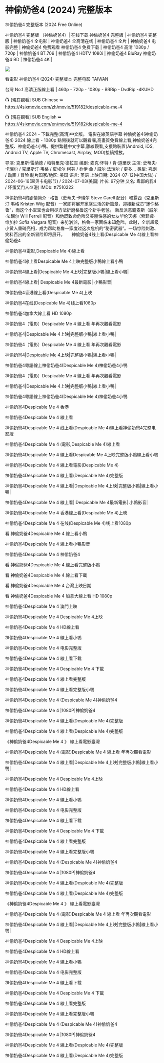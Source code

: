 # 神偷奶爸4 (2024) 完整版本

神偷奶爸4 完整版本 (2024 Free Online)

神偷奶爸4 完整版 （神偷奶爸4）| 在线下载 神偷奶爸4 完整版 | 神偷奶爸4 完整版 | 神偷奶爸4 全电影 | 神偷奶爸4 全高清在线 | 神偷奶爸4 全片 | 神偷奶爸4 电影完整 | 神偷奶爸4 免费观看 神偷奶爸4 免费下载 | 神偷奶爸4 高清 1080p / 720p | 神偷奶爸4 BT.709 | 神偷奶爸4 HDTV 1080i | 神偷奶爸4 BluRay 神偷奶爸4 BD | 神偷奶爸4 4K |

<img src="https://n.sinaimg.cn/spider20240508/650/w1440h810/20240508/4b48-2bb16f6d8babccfdc8d3e787b411a706.jpg">

看電影 神偷奶爸4 (2024) 完整版本 完整电影 TAIWAN

台灣 No.1 高清正版線上看 | 460p - 720p - 1080p - BRRip - DvdRip -4KUHD

📺 [現在觀看] SUB Chinese ➥ https://4sixmovie.com/zh/movie/519182/despicable-me-4

📺 [現在觀看] SUB English ➥ https://4sixmovie.com/en/movie/519182/despicable-me-4

神偷奶爸4 2024 - 下載完整(高清)中文版。 電影在線英語字幕 神偷奶爸4(神偷奶爸4) 2024 線上看 - 1080p
點開後就可以觀看囉,高畫質免費線上看,神偷奶爸4完整版、神偷奶爸4小鴨。提供繁體中文字幕,離線觀看,支援跨裝置(Android, iOS, Android TV, Apple TV, Chromecast, Airplay, MOD)接續播放。

导演: 克里斯·雷纳德 / 帕特里克·德拉吉
编剧: 麦克·怀特 / 肯·道里欧
主演: 史蒂夫·卡瑞尔 / 克里斯汀·韦格 / 皮埃尔·柯芬 / 乔伊·金 / 威尔·法瑞尔 / 更多...
类型: 喜剧 / 动画 / 冒险
制片国家/地区: 美国
语言: 英语
上映日期: 2024-07-12(中国大陆) / 2024-06-16(翠贝卡电影节) / 2024-07-03(美国)
片长: 97分钟
又名: 卑鄙的我4 / 坏蛋奖门人4(港)
IMDb: tt7510222

神偷奶爸4的剧情简介 · 
格鲁（史蒂夫·卡瑞尔 Steve Carell 配音）和露西（克里斯汀·韦格 Kristen Wiig 配音）一家即将展开家庭生活的新篇章，迎接新成员“迷你格鲁”，而这个小宝宝也会用尽方法折磨格鲁这个新手老爸。
新反派恶霸麦斯（威尔·法瑞尔 Will Ferrell 配音）和他既致命危险又美丽性感的女友华伦天娜（索菲娅·维加拉 Sofía Vergara 配音）来势汹汹，格鲁一家面临未知危险。此时，全新超级小黄人重磅亮相，成为帮助格鲁一家度过这次危机的“秘密武器”。一场惊险刺激、笑料百出的全新冒险即将展开。
　
神偷奶爸4线上看(Despicable Me 4)線上看神偷奶爸4

神偷奶爸4(電影,Despicable Me 4)線上看

神偷奶爸4線上看Despicable Me 4上映完整版小鴨線上看小鴨

神偷奶爸4線上看|Despicable Me 4上映|完整版小鴨|線上看小鴨|

神偷奶爸4線上看| Despicable Me 4最新電影| 小鴨影音|

神偷奶爸4香港線上看(Despicable Me 4)上映

神偷奶爸4在线(Despicable Me 4)线上看1080p

神偷奶爸4加拿大線上看 HD 1080p

神偷奶爸4（電影）Despicable Me 4 線上看 年再次觀看電影

神偷奶爸4|Despicable Me 4上映|完整版小鴨|線上看小鴨|

神偷奶爸4（電影）Despicable Me 4 線上看 年再次觀看電影

神偷奶爸4|Despicable Me 4上映|完整版小鴨|線上看小鴨|

神偷奶爸4粵語線上神偷奶爸4(Despicable Me 4)神偷奶爸4小鴨

神偷奶爸4（電影）Despicable Me 4 線上看 年再次觀看電影

神偷奶爸4|Despicable Me 4上映|完整版小鴨|線上看小鴨|

神偷奶爸4粵語線上神偷奶爸4(Despicable Me 4)神偷奶爸4小鴨

神偷奶爸4Despicable Me 4 香港

神偷奶爸4Despicable Me 4 線上看

神偷奶爸4Despicable Me 4 线上看(Despicable Me 4)線上看神偷奶爸4完整电影版

神偷奶爸4Despicable Me 4 (電影,Despicable Me 4)線上看

神偷奶爸4Despicable Me 4 線上看Despicable Me 4上映完整版小鴨線上看小鴨

神偷奶爸4Despicable Me 4 線上看電影(Despicable Me 4)

神偷奶爸4Despicable Me 4 線上看(Despicable Me 4)完整版

神偷奶爸4Despicable Me 4 線上看|Despicable Me 4上映|完整版小鴨|線上看小鴨|

神偷奶爸4Despicable Me 4 線上看| Despicable Me 4最新電影| 小鴨影音|

神偷奶爸4Despicable Me 4 香港線上看(Despicable Me 4)上映

神偷奶爸4Despicable Me 4 在线(Despicable Me 4)线上看1080p

看 神偷奶爸4Despicable Me 4 線上看小鴨

神偷奶爸4Despicable Me 4 線上看小鴨影音

神偷奶爸4Despicable Me 4 神偷奶爸4

看 神偷奶爸4Despicable Me 4 線上看完整版小鴨

看 神偷奶爸4Despicable Me 4 線上看下載

看 神偷奶爸4Despicable Me 4 台灣上映日期

看 神偷奶爸4Despicable Me 4 加拿大線上看 HD 1080p

神偷奶爸4Despicable Me 4 澳門上映

神偷奶爸4Despicable Me 4 Despicable Me 4上映

神偷奶爸4Despicable Me 4 HD線上看

神偷奶爸4Despicable Me 4 線上看小鴨

神偷奶爸4Despicable Me 4 电影完整版

神偷奶爸4Despicable Me 4 線上看下載

神偷奶爸4Despicable Me 4 Despicable Me 4 下載

神偷奶爸4Despicable Me 4 線上看完整版

神偷奶爸4Despicable Me 4 線上看完整版小鴨

神偷奶爸4Despicable Me 4 (Despicable Me 4)神偷奶爸4

神偷奶爸4Despicable Me 4 |1080P|神偷奶爸4

神偷奶爸4Despicable Me 4 線上看(Despicable Me 4)完整版

神偷奶爸4Despicable Me 4 線上看(Despicable Me 4)完整版

《神偷奶爸4Despicable Me 4 》 線上看電影臺灣

神偷奶爸4Despicable Me 4 (電影)Despicable Me 4 線上看 年再次觀看電影

神偷奶爸4Despicable Me 4 線上看|Despicable Me 4上映|完整版小鴨|線上看小鴨|

神偷奶爸4Despicable Me 4 Despicable Me 4上映

神偷奶爸4Despicable Me 4 HD線上看

神偷奶爸4Despicable Me 4 線上看小鴨

神偷奶爸4Despicable Me 4 电影完整版

神偷奶爸4Despicable Me 4 線上看下載

神偷奶爸4Despicable Me 4 Despicable Me 4 下載

神偷奶爸4Despicable Me 4 線上看完整版

神偷奶爸4Despicable Me 4 線上看完整版小鴨

神偷奶爸4Despicable Me 4 (Despicable Me 4)神偷奶爸4

神偷奶爸4Despicable Me 4 |1080P|神偷奶爸4

神偷奶爸4Despicable Me 4 線上看(Despicable Me 4)完整版

神偷奶爸4Despicable Me 4 線上看(Despicable Me 4)完整版

《神偷奶爸4Despicable Me 4 》 線上看電影臺灣

神偷奶爸4Despicable Me 4 (電影)Despicable Me 4 線上看 年再次觀看電影

神偷奶爸4Despicable Me 4 線上看|Despicable Me 4上映|完整版小鴨|線上看小鴨|

神偷奶爸4Despicable Me 4 Despicable Me 4上映

神偷奶爸4Despicable Me 4 HD線上看

神偷奶爸4Despicable Me 4 線上看小鴨

神偷奶爸4Despicable Me 4 电影完整版

神偷奶爸4Despicable Me 4 線上看下載

神偷奶爸4Despicable Me 4 Despicable Me 4 下載

神偷奶爸4Despicable Me 4 線上看完整版

神偷奶爸4Despicable Me 4 線上看完整版小鴨

神偷奶爸4Despicable Me 4 (Despicable Me 4)神偷奶爸4

神偷奶爸4Despicable Me 4 |1080P|神偷奶爸4

神偷奶爸4Despicable Me 4 線上看(Despicable Me 4)完整版

神偷奶爸4Despicable Me 4 線上看(Despicable Me 4)完整版
